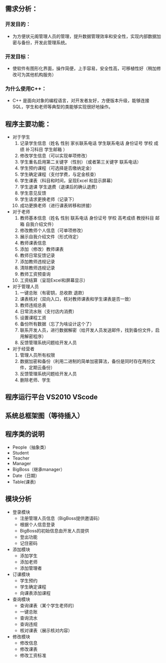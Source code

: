 ## 需求分析：
	
### 开发目的：
+ 为方便状元阁管理人员的管理，提升数据管理效率和安全性，实现内部数据加密与备份，开发此管理系统。
	
### 开发目标：
+ 使软件有图形化界面，操作简便，上手容易，安全性高，可移植性好（稍加修改可为其他机构服务）
### 为什么使用C++：
+ C++ 是面向对象的编程语言，对开发者友好，方便版本升级，能够连接SQL，学生和老师等典型的类能够实现很好地操作。
	
## 程序主要功能：
+ 对于学生
  1. 记录学生信息（姓名 性别 家长联系电话 学生联系电话 身份证号 学校 成绩 补习科目 学生邮箱 ）
  2. 修改学生信息（可以实现单项修改）
  3. 学生重名启用第二关键字（性别）（或者第三关键字 联系电话）
  4. 学生预约课程（可选择是否缴纳定金）
  5. 学生确定课程（支付学费，与定金核查）
  6. 学生课表（科目和时间，呈现Excel 和显示屏幕）
  7. 学生退课 学生退费（退课后的确认退费）
  8. 学生意见反馈
  9. 学生请求更换老师（记录下）
  10. 成功更换老师（进行课表转移和拼接）
+ 对于老师
  1. 教师基本信息（姓名 性别 联系电话 身份证号 学校 高考成绩 教授科目 邮箱 自我介绍文件）
  2. 修改教师个人信息（可单项修改）
  3. 展示自我介绍文件（形式待定）
  4. 教师课表信息
  5. 添加（修改）教师课表
  6. 教师日常反馈记录
  7. 添加教师违规记录
  8. 清除教师违规记录
  9. 教师工资预查询
  10. 工资结算（呈现Excel和屏幕显示）
+ 对于管理人员
  1. 一键总账（有密钥，总收款 退款） 
  2. 课表核对（双向入口，核对教师课表和学生课表是否一致）
  3. 教师违规总表
  4. 日常流水账（支付店内消费）
  5. 设置课程工资
  6. 备份所有数据（忘了为啥设计这个了）
  7. 联系开发人员，进行数据解密（给开发人员发送邮件，找到备份文件，启用解密程序）
  8. 反馈管理系统问题给开发人员
+ 对于经营者
  1. 管理人员所有权限 
  2. 数据加密和备份（利用二进制的简单加密算法，备份是同时存在两份文件，定期云备份）
  3. 反馈管理系统问题给开发人员
  4. 删除老师、学生
## 程序运行平台 VS2010 VScode 
## 系统总框架图（等待插入）
## 程序类的说明 
+ People（抽象类） 
+ Student
+ Teacher
+ Manager
+ BigBoss（继承manager）
+ Date（日期）
+ Table(课表)
## 模块分析
+ 登录模块
  + 注册管理人员信息（BigBoss提供邀请码）
  + 根据个人信息登录
  + BigBoss的初始信息由开发人员提供
  + 登出功能
  + 记住密码
+ 添加模块
  + 添加学生
  + 添加老师
  + 添加管理者
+ 订课模块
  + 学生预约
  + 学生确定课程
  + 向课表添加课程
+ 查询模块
  + 查询课表（某个学生老师的）
  + 一键总账
  + 查询流水
  + 查询违规
  + 核对课表（展示核对内容）
+ 修改模块
  + 修改信息
  + 修改课表
  + 修改工资标准